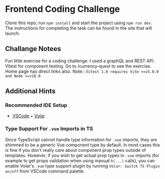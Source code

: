 # Frontend Coding Challenge

Clone this repo, run `npm install` and start the project using `npm run dev`.
The instructions for completing the task can be found in the site that will launch.

## Challange Notees

Fun little exercise for a coding challenge. I used a graphQL and REST API.  Vitest for component testing. Go to /currency-quest to see the exercise.  Home page has direct links also.   Note:: `Vitest 1.0 requires Vite >=v5.0.0 and Node >=v18.0`

## Additional Hints

### Recommended IDE Setup

- [VSCode](https://code.visualstudio.com/) + [Volar](https://marketplace.visualstudio.com/items?itemName=johnsoncodehk.volar)

### Type Support For `.vue` Imports in TS

Since TypeScript cannot handle type information for `.vue` imports, they are shimmed to be a generic Vue component type by default. In most cases this is fine if you don't really care about component prop types outside of templates. However, if you wish to get actual prop types in `.vue` imports (for example to get props validation when using manual `h(...)` calls), you can enable Volar's `.vue` type support plugin by running `Volar: Switch TS Plugin on/off` from VSCode command palette.
